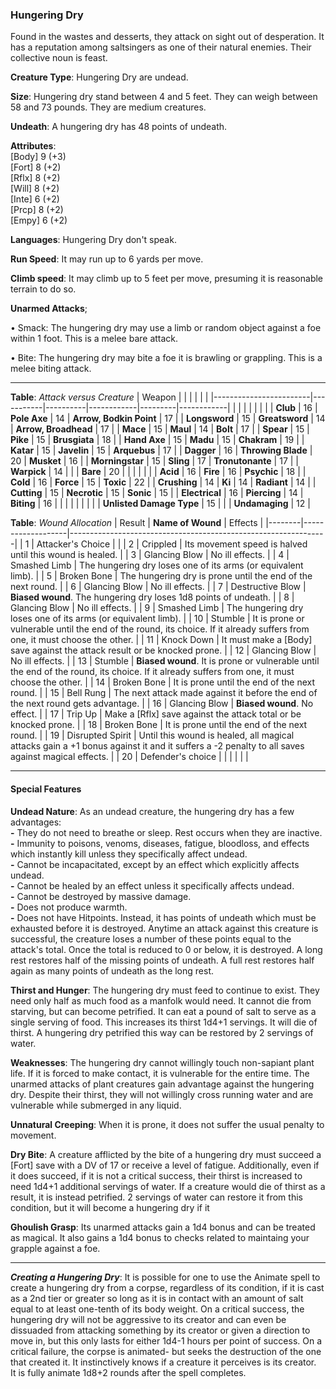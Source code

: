 ### Hungering Dry
Found in the wastes and desserts, they attack on sight out of desperation. It has a reputation among saltsingers as one of their natural enemies. Their collective noun is feast.

**Creature Type**: Hungering Dry are undead.

**Size**: Hungering dry stand between 4 and 5 feet. They can weigh between 58 and 73 pounds. They are medium creatures.

**Undeath**: A hungering dry has 48 points of undeath.

**Attributes**:  
[Body] 9 (+3)  
[Fort] 8 (+2)  
[Rflx] 8 (+2)  
[Will] 8 (+2)  
[Inte] 6 (+2)  
[Prcp] 8 (+2)  
[Empy] 6 (+2)  

**Languages**: Hungering Dry don't speak.

**Run Speed**: It may run up to 6 yards per move.

**Climb speed**: It may climb up to 5 feet per move, presuming it is reasonable terrain to do so.

**Unarmed Attacks**;

 • Smack: The hungering dry may use a limb or random object against a foe within 1 foot. This is a melee bare attack.

 • Bite: The hungering dry may bite a foe it is brawling or grappling. This is a melee biting attack.

---------------------

**Table**: *Attack versus Creature*
| Weapon                 |          |            |         |            |         |
|------------------------|-----------|----------|------------|---------|------------|
|                            |        |                    |        |                            |         |
| **Club**                   | 16     | **Pole Axe**       | 14     | **Arrow, Bodkin Point**    | 17    |
| **Longsword**              | 15     | **Greatsword**     | 14     | **Arrow, Broadhead**       | 17    |
| **Mace**                   | 15     | **Maul**           | 14     | **Bolt**                   | 17    |
| **Spear**                  | 15     | **Pike**           | 15     | **Brusgiata**              | 18    |
| **Hand Axe**               | 15     | **Madu**           | 15     | **Chakram**                | 19    |
| **Katar**                  | 15     | **Javelin**        | 15     | **Arquebus**               | 17    |
| **Dagger**                 | 16     | **Throwing Blade** | 20     | **Musket**                 | 16    |
| **Morningstar**            | 15     | **Sling**          | 17     | **Tronutonante**           | 17    |
| **Warpick**                | 14     |                    |        | **Bare**                   | 20    |
|                            |        |                    |        |
| **Acid**                   | 16     | **Fire**           | 16     | **Psychic**                | 18     |
| **Cold**                   | 16     | **Force**          | 15     | **Toxic**                  | 22     |
| **Crushing**               | 14     | **Ki**             | 14     | **Radiant**                | 14     |
| **Cutting**                | 15     | **Necrotic**       | 15     | **Sonic**                  | 15     |
| **Electrical**             | 16     | **Piercing**       | 14     | **Biting**                 | 16     |
|                            |        |                    |        |                            |        |
| **Unlisted Damage Type**   | 15     |                    |        | **Undamaging**             | 12     |



**Table**: *Wound Allocation*
| Result | **Name of Wound** | Effects                                                        |
|--------|-------------------|----------------------------------------------------------------|
|   1    | Attacker's Choice |                                                                |
|   2    | Crippled          | Its movement speed is halved until this wound is healed.      |
|   3    | Glancing Blow     | No ill effects. |
|   4    | Smashed Limb      | The hungering dry loses one of its arms (or equivalent limb). |
|   5    | Broken Bone       | The hungering dry is prone until the end of the next round. |
|   6    | Glancing Blow     | No ill effects. |
|   7    | Destructive Blow  | **Biased wound**. The hungering dry loses 1d8 points of undeath. |
|   8    | Glancing Blow     | No ill effects.                                     |
|   9    | Smashed Limb      | The hungering dry loses one of its arms (or equivalent limb). |
|   10   | Stumble           | It is prone or vulnerable until the end of the round, its choice. If it already suffers from one, it must choose the other. |
|   11   | Knock Down        | It must make a [Body] save against the attack result or be knocked prone. |
|   12   | Glancing Blow     | No ill effects. |
|   13   | Stumble           | **Biased wound**. It is prone or vulnerable until the end of the round, its choice. If it already suffers from one, it must choose the other. |
|   14   | Broken Bone       | It is prone until the end of the next round. |
|   15   | Bell Rung         | The next attack made against it before the end of the next round gets advantage.  |
|   16   | Glancing Blow     | **Biased wound**. No effect. |
|   17   | Trip Up           | Make a [Rflx] save against the attack total or be knocked prone. |
|   18   | Broken Bone       | It is prone until the end of the next round. |
|   19   | Disrupted Spirit  | Until this wound is healed, all magical attacks gain a +1 bonus against it and it suffers a -2 penalty to all saves against magical effects. |
|   20   | Defender's choice |                                   |
|        |                                                |                                   |

---------------------

#### Special Features

**Undead Nature**: As an undead creature, the hungering dry has a few advantages:  
**-** They do not need to breathe or sleep. Rest occurs when they are inactive.  
**-** Immunity to poisons, venoms, diseases, fatigue, bloodloss, and effects which instantly kill unless they specifically affect undead.  
**-** Cannot be incapacitated, except by an effect which explicitly affects undead.  
**-** Cannot be healed by an effect unless it specifically affects undead.  
**-** Cannot be destroyed by massive damage.  
**-** Does not produce warmth.  
**-** Does not have Hitpoints. Instead, it has points of undeath which must be exhausted before it is destroyed. Anytime an attack against this creature is successful, the creature loses a number of these points equal to the attack's total. Once the total is reduced to 0 or below, it is destroyed. A long rest restores half of the missing points of undeath. A full rest restores half again as many points of undeath as the long rest.

**Thirst and Hunger**: The hungering dry must feed to continue to exist. They need only half as much food as a manfolk would need. It cannot die from starving, but can become petrified. It can eat a pound of salt to serve as a single serving of food. This increases its thirst 1d4+1 servings. It will die of thirst. A hungering dry petrified this way can be restored by 2 servings of water.

**Weaknesses**: The hungering dry cannot willingly touch non-sapiant plant life. If it is forced to make contact, it is vulnerable for the entire time. The unarmed attacks of plant creatures gain advantage against the hungering dry. Despite their thirst, they will not willingly cross running water and are vulnerable while submerged in any liquid.

**Unnatural Creeping**: When it is prone, it does not suffer the usual penalty to movement.

**Dry Bite**: A creature afflicted by the bite of a hungering dry must succeed a [Fort] save with a DV of 17 or receive a level of fatigue. Additionally, even if it does succeed, if it is not a critical success, their thirst is increased to need 1d4+1 additional servings of water. If a creature would die of thirst as a result, it is instead petrified. 2 servings of water can restore it from this condition, but it will become a hungering dry if it 

**Ghoulish Grasp**: Its unarmed attacks gain a 1d4 bonus and can be treated as magical. It also gains a 1d4 bonus to checks related to maintaing your grapple against a foe.

-----

***Creating a Hungering Dry***: It is possible for one to use the Animate spell to create a hungering dry from a corpse, regardless of its condition, if it is cast as a 2nd tier or greater so long as it is in contact with an amount of salt equal to at least one-tenth of its body weight. On a critical success, the hungering dry will not be aggressive to its creator and can even be dissuaded from attacking something by its creator or given a direction to move in, but this only lasts for either 1d4-1 hours per point of success. On a critical failure, the corpse is animated- but seeks the destruction of the one that created it. It instinctively knows if a creature it perceives is its creator.  
It is fully animate 1d8+2 rounds after the spell completes.
